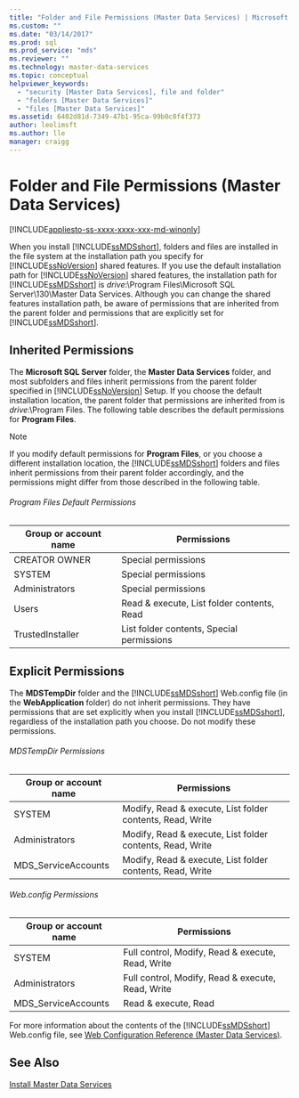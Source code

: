 ```yaml
---
title: "Folder and File Permissions (Master Data Services) | Microsoft Docs"
ms.custom: ""
ms.date: "03/14/2017"
ms.prod: sql
ms.prod_service: "mds"
ms.reviewer: ""
ms.technology: master-data-services
ms.topic: conceptual
helpviewer_keywords: 
  - "security [Master Data Services], file and folder"
  - "folders [Master Data Services]"
  - "files [Master Data Services]"
ms.assetid: 6402d81d-7349-47b1-95ca-99b0c0f4f373
author: leolimsft
ms.author: lle
manager: craigg
---
```

# Folder and File Permissions (Master Data Services)

[!INCLUDE[appliesto-ss-xxxx-xxxx-xxx-md-winonly](../includes/appliesto-ss-xxxx-xxxx-xxx-md-winonly.md)]

  When you install [!INCLUDE[ssMDSshort](../includes/ssmdsshort-md.md)], folders and files are installed in the file system at the installation path you specify for [!INCLUDE[ssNoVersion](../includes/ssnoversion-md.md)] shared features. If you use the default installation path for [!INCLUDE[ssNoVersion](../includes/ssnoversion-md.md)] shared features, the installation path for [!INCLUDE[ssMDSshort](../includes/ssmdsshort-md.md)] is *drive*:\Program Files\Microsoft SQL Server\130\Master Data Services. Although you can change the shared features installation path, be aware of permissions that are inherited from the parent folder and permissions that are explicitly set for [!INCLUDE[ssMDSshort](../includes/ssmdsshort-md.md)].  
  
## Inherited Permissions  
 The **Microsoft SQL Server** folder, the **Master Data Services** folder, and most subfolders and files inherit permissions from the parent folder specified in [!INCLUDE[ssNoVersion](../includes/ssnoversion-md.md)] Setup. If you choose the default installation location, the parent folder that permissions are inherited from is *drive*:\Program Files. The following table describes the default permissions for **Program Files**.  
  
> [!NOTE]  
>  If you modify default permissions for **Program Files**, or you choose a different installation location, the [!INCLUDE[ssMDSshort](../includes/ssmdsshort-md.md)] folders and files inherit permissions from their parent folder accordingly, and the permissions might differ from those described in the following table.  
  
###### Program Files Default Permissions  
  
|Group or account name|Permissions|  
|---------------------------|-----------------|  
|CREATOR OWNER|Special permissions|  
|SYSTEM|Special permissions|  
|Administrators|Special permissions|  
|Users|Read & execute, List folder contents, Read|  
|TrustedInstaller|List folder contents, Special permissions|  
  
## Explicit Permissions  
 The **MDSTempDir** folder and the [!INCLUDE[ssMDSshort](../includes/ssmdsshort-md.md)] Web.config file (in the **WebApplication** folder) do not inherit permissions. They have permissions that are set explicitly when you install [!INCLUDE[ssMDSshort](../includes/ssmdsshort-md.md)], regardless of the installation path you choose. Do not modify these permissions.  
  
###### MDSTempDir Permissions  
  
|Group or account name|Permissions|  
|---------------------------|-----------------|  
|SYSTEM|Modify, Read & execute, List folder contents, Read, Write|  
|Administrators|Modify, Read & execute, List folder contents, Read, Write|  
|MDS_ServiceAccounts|Modify, Read & execute, List folder contents, Read, Write|  
  
###### Web.config Permissions  
  
|Group or account name|Permissions|  
|---------------------------|-----------------|  
|SYSTEM|Full control, Modify, Read & execute, Read, Write|  
|Administrators|Full control, Modify, Read & execute, Read, Write|  
|MDS_ServiceAccounts|Read & execute, Read|  
  
 For more information about the contents of the [!INCLUDE[ssMDSshort](../includes/ssmdsshort-md.md)] Web.config file, see [Web Configuration Reference &#40;Master Data Services&#41;](../master-data-services/web-configuration-reference-master-data-services.md).  
  
## See Also  
 [Install Master Data Services](../master-data-services/install-windows/install-master-data-services.md)  
  
  
